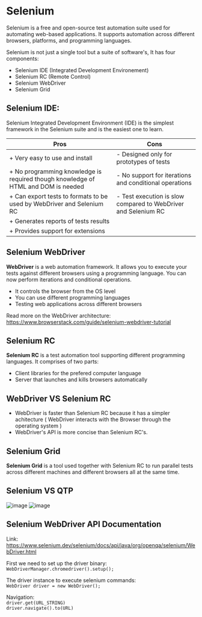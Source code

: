 # Selenium
Selenium is a free and open-source test automation suite used for automating web-based applications. 
It supports automation across different browsers, platforms, and programming languages.

Selenium is not just a single tool but a suite of software's, It has four components:
  - Selenium IDE (Integrated Development Environement)
  - Selenium RC (Remote Control)
  - Selenium WebDriver
  - Selenium Grid
  
  
## Selenium IDE:
Selenium Integrated Development Environment (IDE) is the simplest framework in the Selenium suite and is the easiest one to learn.

  |                       Pros                             |                                Cons                                |
  | ------------------------------------------------------ | ------------------------------------------------------------------ |
  | + Very easy to use and install                         |     - Designed only for prototypes of tests                        | 
  | + No programming knowledge is required though knowledge of HTML and DOM is needed         |     - No support for iterations and conditional operations         | 
  | + Can export tests to formats to be used by WebDriver and Selenium RC    |     - Test execution is slow compared to WebDriver and Selenium RC                                                                                            
  | + Generates reports of tests results                   |                                                                    |
  | + Provides support for extensions                      |                                                                    |     

    
## Selenium WebDriver
**WebDriver** is a web automation framework.
It allows you to execute your tests against different browsers using a programming language. You can now perform iterations and conditional operations.

  - It controls the browser from the OS level
  - You can use different programming languages
  - Testing web applications across different browsers
  
Read more on the WebDriver architecture: https://www.browserstack.com/guide/selenium-webdriver-tutorial

## Selenium RC
**Selenium RC** is a test automation tool supporting different programming languages.
It comprises of two parts: 
  - Client libraries for the prefered computer language
  - Server that launches and kills browsers automatically
  
## WebDriver VS Selenium RC
  - WebDriver is faster than Selenium RC because it has a simpler achitecture ( WebDriver interacts with the Browser through the operating system )
  - WebDriver's API is more concise than Selenium RC's.
  
## Selenium Grid
  **Selenium Grid** is a tool used together with Selenium RC to run parallel tests across different machines and different browsers all at the same time. 
  

## Selenium VS QTP
![image](https://user-images.githubusercontent.com/53980293/147346403-29f54da3-ead3-4561-b8f0-4d8233879400.png)
![image](https://user-images.githubusercontent.com/53980293/147346463-afea20f1-69fc-477c-afc6-c5602568c25d.png)


## Selenium WebDriver API Documentation
Link: https://www.selenium.dev/selenium/docs/api/java/org/openqa/selenium/WebDriver.html

First we need to set up the driver binary:\
`WebDriverManager.chromedriver().setup();`

The driver instance to execute selenium commands:\
`WebDriver driver = new WebDriver();`

Navigation:\
`driver.get(URL_STRING)`\
`driver.navigate().to(URL)`
